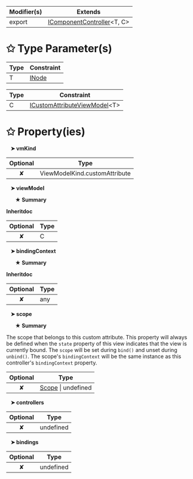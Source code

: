 | Modifier(s)                            | Extends                                    |
|----------------------------------------|--------------------------------------------|
| export | [IComponentController](/runtime/interface/lifecycle/icomponentcontroller.md)&lt;T, C&gt; |

# &#10025; Type Parameter(s)

| Type | Constraint                               |
| ---- | ---------------------------------------- |
| T    | [INode](/runtime/interface/dom/inode.md) |

| Type | Constraint                                                                                      |
| ---- | ----------------------------------------------------------------------------------------------- |
| C    | [ICustomAttributeViewModel](/runtime/interface/lifecycle/icustomattributeviewmodel.md)&lt;T&gt; |

# &#10025; Property(ies)

&nbsp;&nbsp; **&#10148; vmKind**

| Optional                           | Type                         |
|:----------------------------------:|------------------------------|
| ✘ | ViewModelKind.customAttribute |

&nbsp;&nbsp; **&#10148; viewModel**

&nbsp;&nbsp;&nbsp;&nbsp;&nbsp; **&#9733; Summary**

**Inheritdoc**

| Optional                           | Type                         |
|:----------------------------------:|------------------------------|
| ✘ | C |

&nbsp;&nbsp; **&#10148; bindingContext**

&nbsp;&nbsp;&nbsp;&nbsp;&nbsp; **&#9733; Summary**

**Inheritdoc**

| Optional                           | Type                         |
|:----------------------------------:|------------------------------|
| ✘ | any |

&nbsp;&nbsp; **&#10148; scope**

&nbsp;&nbsp;&nbsp;&nbsp;&nbsp; **&#9733; Summary**

The scope that belongs to this custom attribute. This property will always be defined when the `state` property of this view indicates that the view is currently bound.
The `scope` will be set during `bind()` and unset during `unbind()`.
The scope's `bindingContext` will be the same instance as this controller's `bindingContext` property.

| Optional                           | Type                         |
|:----------------------------------:|------------------------------|
| ✘ | [Scope](/runtime/observation/class/binding-context/scope.md) &#124; undefined |

&nbsp;&nbsp; **&#10148; controllers**

| Optional                           | Type                         |
|:----------------------------------:|------------------------------|
| ✘ | undefined |

&nbsp;&nbsp; **&#10148; bindings**

| Optional                           | Type                         |
|:----------------------------------:|------------------------------|
| ✘ | undefined |